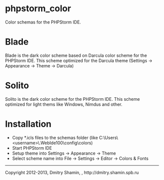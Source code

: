 phpstorm_color
==============

Color schemas for the PHPStorm IDE.

<h1>Blade</h1>
<p>Blade is the dark color scheme based on Darcula color scheme for the PHPStorm IDE. This scheme optimized for the
Darcula theme (Settings -> Appearance -> Theme -> Darcula)
<h1>Solito</h1> 
Solito is the dark color scheme for the PHPStorm IDE. This scheme optimized for light thems like Windows, Nimdus and other.
<h1>Installation</h1>
<ul>
  <li>Copy *.icls files to the schemas folder (like C:\Users\&lt;username&gt;\.WebIde100\config\colors)</li>
  <li>Start PHPStorm IDE</li>
  <li>Setup theme into Settings -> Appearance -> Theme</li>
  <li>Select scheme name into File -> Settings -> Editor -> Colors & Fonts</li>
</ul>
<hr>
Copyright 2012-2013, Dmitry Shamin, <dmitry.shamin@gmail.com>, http://dmitry.shamin.spb.ru
